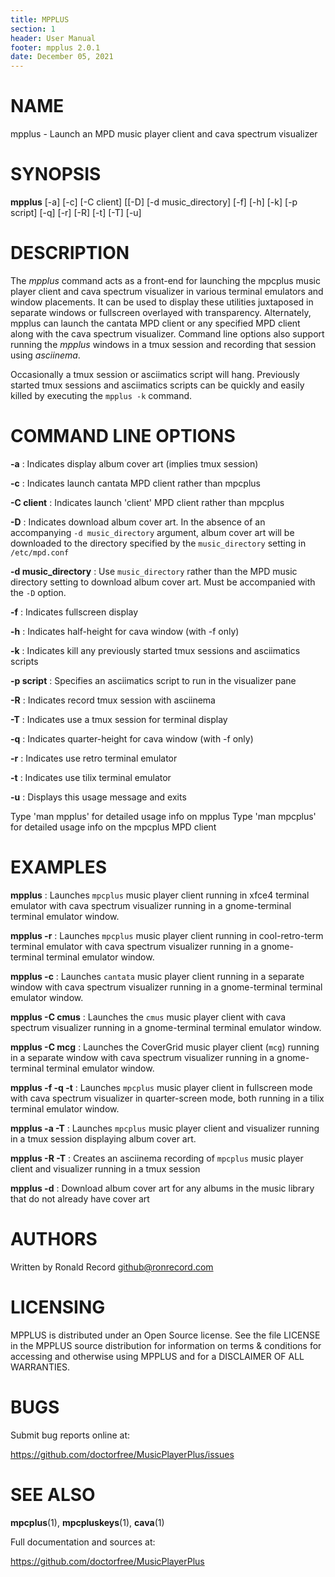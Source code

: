 ```yaml
---
title: MPPLUS
section: 1
header: User Manual
footer: mpplus 2.0.1
date: December 05, 2021
---
```

# NAME
mpplus - Launch an MPD music player client and cava spectrum visualizer

# SYNOPSIS
**mpplus** [-a] [-c] [-C client] [[-D] [-d music_directory] [-f] [-h] [-k] [-p script] [-q] [-r] [-R] [-t] [-T] [-u]

# DESCRIPTION
The *mpplus* command acts as a front-end for launching the mpcplus music player client and cava spectrum visualizer in various terminal emulators and window placements. It can be used to display these utilities juxtaposed in separate windows or fullscreen overlayed with transparency. Alternately, mpplus can launch the cantata MPD client or any specified MPD client along with the cava spectrum visualizer. Command line options also support running the *mpplus* windows in a tmux session and recording that session using *asciinema*.

Occasionally a tmux session or asciimatics script will hang. Previously started tmux sessions and asciimatics scripts can be quickly and easily killed by executing the `mpplus -k` command.

# COMMAND LINE OPTIONS
**-a**
: Indicates display album cover art (implies tmux session)

**-c**
: Indicates launch cantata MPD client rather than mpcplus

**-C client**
: Indicates launch 'client' MPD client rather than mpcplus

**-D**
: Indicates download album cover art. In the absence of an accompanying `-d music_directory` argument, album cover art will be downloaded to the directory specified by the `music_directory` setting in `/etc/mpd.conf`

**-d music_directory**
: Use `music_directory` rather than the MPD music directory setting to download album cover art. Must be accompanied with the `-D` option.

**-f**
: Indicates fullscreen display

**-h**
: Indicates half-height for cava window (with -f only)

**-k**
: Indicates kill any previously started tmux sessions and asciimatics scripts

**-p script**
: Specifies an asciimatics script to run in the visualizer pane

**-R**
: Indicates record tmux session with asciinema

**-T**
: Indicates use a tmux session for terminal display

**-q**
: Indicates quarter-height for cava window (with -f only)

**-r**
: Indicates use retro terminal emulator

**-t**
: Indicates use tilix terminal emulator

**-u**
: Displays this usage message and exits

Type 'man mpplus' for detailed usage info on mpplus
Type 'man mpcplus' for detailed usage info on the mpcplus MPD client

# EXAMPLES
**mpplus**
: Launches `mpcplus` music player client running in xfce4 terminal emulator with cava spectrum visualizer running in a gnome-terminal terminal emulator window. 

**mpplus -r**
: Launches `mpcplus` music player client running in cool-retro-term terminal emulator with cava spectrum visualizer running in a gnome-terminal terminal emulator window. 

**mpplus -c**
: Launches `cantata` music player client running in a separate window with cava spectrum visualizer running in a gnome-terminal terminal emulator window. 

**mpplus -C cmus**
: Launches the `cmus` music player client with cava spectrum visualizer running in a gnome-terminal terminal emulator window. 

**mpplus -C mcg**
: Launches the CoverGrid music player client (`mcg`) running in a separate window with cava spectrum visualizer running in a gnome-terminal terminal emulator window. 

**mpplus -f -q -t**
: Launches `mpcplus` music player client in fullscreen mode with cava spectrum visualizer in quarter-screen mode, both running in a tilix terminal emulator window. 

**mpplus -a -T**
: Launches `mpcplus` music player client and visualizer running in a tmux session displaying album cover art. 

**mpplus -R -T**
: Creates an asciinema recording of `mpcplus` music player client and visualizer running in a tmux session

**mpplus -d**
: Download album cover art for any albums in the music library that do not already have cover art 

# AUTHORS
Written by Ronald Record github@ronrecord.com

# LICENSING
MPPLUS is distributed under an Open Source license.
See the file LICENSE in the MPPLUS source distribution
for information on terms &amp; conditions for accessing and
otherwise using MPPLUS and for a DISCLAIMER OF ALL WARRANTIES.

# BUGS
Submit bug reports online at:

https://github.com/doctorfree/MusicPlayerPlus/issues

# SEE ALSO
**mpcplus**(1), **mpcpluskeys**(1), **cava**(1)

Full documentation and sources at:

https://github.com/doctorfree/MusicPlayerPlus

